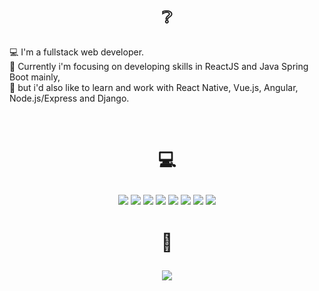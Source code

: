 # <p align="center">❔</p>
💻 I'm a fullstack web developer.<br>💨 Currently i'm focusing on developing skills in ReactJS and Java Spring Boot mainly,<br>💭 but i'd also like to learn and work with React Native, Vue.js, Angular, Node.js/Express and Django.

<p align="center">
 <a href="https://www.instagram.com/7samuca7" target="_blank"><img alt="" src="https://img.shields.io/badge/Instagram-000?logo=instagram&logoColor=white&style=for-the-badge" style="vertical-align:center" /></a>
<a href="https://twitter.com/7samluiz7" target="_blank"><img alt="" src="https://img.shields.io/badge/Twitter-000?logo=Twitter&logoColor=white&style=for-the-badge" style="vertical-align:center" /></a>
<a href="https://linkedin.com/in/samuelluizrl" target="_blank"><img alt="" src="https://img.shields.io/badge/LinkedIn-000?logo=linkedin&logoColor=white&style=for-the-badge" style="vertical-align:center" /></a></p> 

# <p align="center">💻</p>
<p align="center">
<img src="https://img.shields.io/badge/react-%2320232a.svg?style=flat-square&logo=react&logoColor=white&color=black" />
 <img src="https://img.shields.io/badge/javascript-%23323330.svg?style=flat-square&logo=javascript&logoColor=white&color=black" />
 <img src="https://img.shields.io/badge/typescript-%23007ACC.svg?style=flat-square&logo=typescript&logoColor=white&color=black" />
 <img src="https://img.shields.io/badge/java-%23ED8B00.svg?style=flat-square&logo=java&logoColor=white&color=black" />
 <img src="https://img.shields.io/badge/spring-%236DB33F.svg?style=flat-square&logo=spring&logoColor=white&color=black" />
 <img src="https://img.shields.io/badge/mysql-%2300f.svg?style=flat-square&logo=mysql&logoColor=white&color=black" />
 <img src="https://img.shields.io/badge/postgres-%23316192.svg?style=flat-square&logo=postgresql&logoColor=white&color=black" />
 <img src="https://img.shields.io/badge/figma-%23F24E1E.svg?style=flat-square&logo=figma&logoColor=white&color=black" /></p>
 
# <p align="center">🏁</p>
<p align="center">
<img src="https://github-readme-stats.vercel.app/api?username=samluiz&theme=swift&hide_border=true&include_all_commits=true&count_private=true" /></p>
